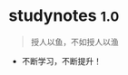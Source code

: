 <!-- _coverpage.md -->

# studynotes <small>1.0</small>

> 授人以鱼，不如授人以渔

- 不断学习，不断提升！

<!-- [GitHub](https://github.com/docsifyjs/docsify/) -->
<!-- [Get Started](#docsify) -->
